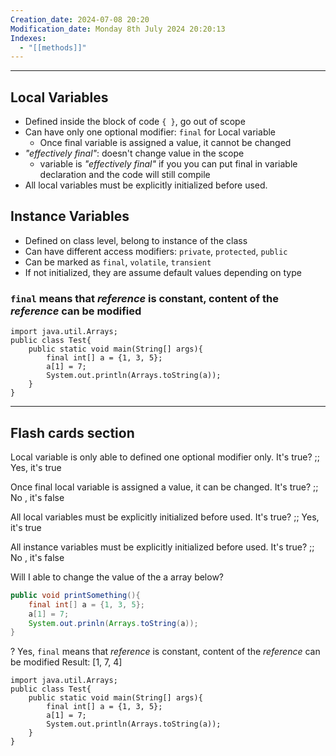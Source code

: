```yaml
---
Creation_date: 2024-07-08 20:20
Modification_date: Monday 8th July 2024 20:20:13
Indexes:
  - "[[methods]]"
---
```


----
## Local Variables

- Defined inside the block of code `{ }`, go out of scope
- Can have only one optional modifier: `final` for Local variable
	- Once final variable is assigned a value, it cannot be changed
- *"effectively final"*: doesn't change value in the scope
	- variable is *"effectively final"* if you you can put final in variable declaration and the code will still compile
- All local variables must be explicitly initialized before used.


## Instance Variables

- Defined on class level, belong to instance of the class
- Can have different access modifiers: `private`, `protected`, `public`
- Can be marked as `final`, `volatile`, `transient`
- If not initialized, they are assume default values depending on type

### `final` means that *reference* is constant, content of the *reference* can be modified

```run-java
import java.util.Arrays;
public class Test{
	public static void main(String[] args){
		final int[] a = {1, 3, 5};
		a[1] = 7; 
		System.out.println(Arrays.toString(a));
	}
}
```











---
## Flash cards section

Local variable is only able to defined one optional modifier only. It's true? ;; Yes, it's true
<!--SR:!2024-09-07,36,290-->

Once final local variable is assigned a value, it can be changed. It's true? ;; No , it's false
<!--SR:!2024-08-05,3,230-->

All local variables must be explicitly initialized before used. It's true? ;; Yes, it's true
<!--SR:!2024-10-04,63,310-->

All instance variables must be explicitly initialized before used. It's true? ;; No , it's false
<!--SR:!2024-08-03,4,252-->

Will I able to change the value of the a array below?
```java
public void printSomething(){
	final int[] a = {1, 3, 5};
	a[1] = 7; 
	System.out.prinln(Arrays.toString(a));
}
```
?
Yes, `final` means that *reference* is constant, content of the *reference* can be modified
Result: \[1, 7, 4]
```run-java
import java.util.Arrays;
public class Test{
	public static void main(String[] args){
		final int[] a = {1, 3, 5};
		a[1] = 7; 
		System.out.println(Arrays.toString(a));
	}
}
```
<!--SR:!2024-08-17,15,290-->